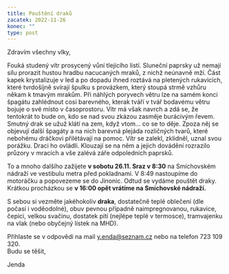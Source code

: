 ```yaml
---
title: Pouštění draků
zacatek: 2022-11-26
konec: ""
type: post
---
```

Zdravím všechny vlky,

Fouká studený vítr prosycený vůní tlejícího listí. Sluneční paprsky už nemají sílu prorazit hustou hradbu nacucaných mraků, z nichž neúnavně mží. Část kapek krystalizuje v led a po dopadu ihned roztává na pletených rukavicích, které tvrdošíjně svírají špulku s provázkem, který stoupá strmě vzhůru někam k tmavým mrakům. Při náhlých poryvech větru lze na samém konci špagátu zahlédnout cosi barevného, kterak tváří v tvář bodavému větru bojuje o své místo v časoprostoru. Vítr má však navrch a zdá se, že tentokrát to bude on, kdo se nad svou zkázou zasměje burácivým řevem. Smutný drak se užuž klátí na zem, když vtom... co se to děje. Zpoza něj se objevují další špagáty a na nich barevná plejáda rozličných tvarů, které nebohému dráčkovi přilétávají na pomoc. Vítr se zalekl, zklidněl, uznal svou porážku. Draci ho ovládli. Klouzají se na něm a jejich dovádění rozrazilo průzory v mracích a vše zalévá záře odpoledních paprsků.

To a mnoho dalšího zažijete **v sobotu 26.11. Sraz v 8:30** na Smíchovském nádraží ve vestibulu metra před pokladnami. V 8:49 nastoupíme do motoráčku a popovezeme se do Jinonic. Odtud se vydáme pouštět draky. Krátkou procházkou se **v 16:00 opět vrátíme na Smíchovské nádraží.**

S sebou si vezměte jakéhokoliv **draka**, dostatečně teplé oblečení (dle počasí i voděodolné), obuv pevnou případně naimpregnovanou, rukavice, čepici, velkou svačinu, dostatek pití (nejlépe teplé v termosce), tramvajenku na vlak (nebo obyčejný lístek na MHD).

Přihlaste se v odpovědi na mail y.enda@seznam.cz nebo na telefon 723 109 320.\
Budu se těšit,

Jenda

<!--EndFragment-->